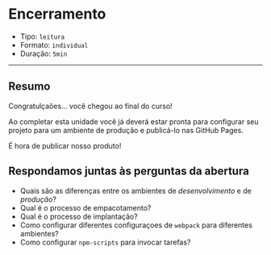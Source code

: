 # Encerramento

* Tipo: `leitura`
* Formato: `individual`
* Duração: `5min`

***

## Resumo

Congratulçaões... você chegou ao final do curso!

Ao completar esta unidade você já deverá estar pronta para configurar seu projeto para um ambiente de produção e publicá-lo nas GitHub Pages.

É hora de publicar nosso produto!

## Respondamos juntas às perguntas da abertura

* Quais são as diferenças entre os ambientes de _desenvolvimento_ e de _produção_?
* Qual é o processo de empacotamento?
* Qual é o processo de implantação? 
* Como configurar diferentes configuraçoes de `webpack` para diferentes ambientes?
* Como configurar `npm-scripts` para invocar tarefas?
